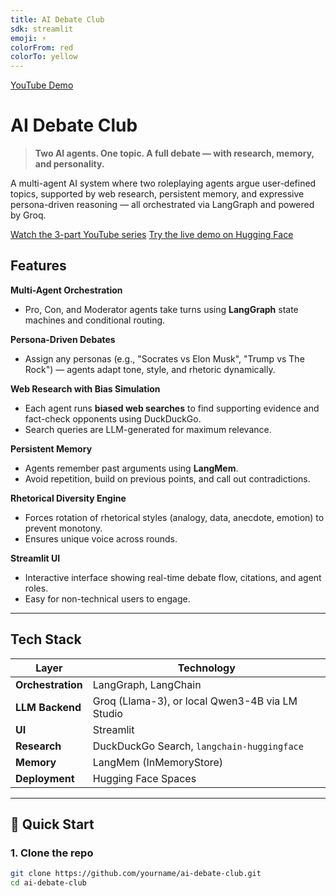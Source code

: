 ```yaml
---
title: AI Debate Club
sdk: streamlit
emoji: ⚡
colorFrom: red
colorTo: yellow
---
```


[YouTube Demo]()
# AI Debate Club

> **Two AI agents. One topic. A full debate — with research, memory, and personality.**

A multi-agent AI system where two roleplaying agents argue user-defined topics, supported by web research, persistent memory, and expressive persona-driven reasoning — all orchestrated via LangGraph and powered by Groq.

[Watch the 3-part YouTube series]([https://youtube.com/playlist?list=...](https://www.youtube.com/watch?v=rlxmLQTNWlU&list=PLiuwYwnHlubxCD4fE5I-VUtkTbc9CRL7Y))  
[Try the live demo on Hugging Face](https://huggingface.co/spaces/yourname/ai-debate-club)

##  Features

**Multi-Agent Orchestration**  
- Pro, Con, and Moderator agents take turns using **LangGraph** state machines and conditional routing.

**Persona-Driven Debates**  
- Assign any personas (e.g., "Socrates vs Elon Musk", "Trump vs The Rock") — agents adapt tone, style, and rhetoric dynamically.

**Web Research with Bias Simulation**  
- Each agent runs **biased web searches** to find supporting evidence and fact-check opponents using DuckDuckGo.
- Search queries are LLM-generated for maximum relevance.

**Persistent Memory**  
- Agents remember past arguments using **LangMem**.
- Avoid repetition, build on previous points, and call out contradictions.

**Rhetorical Diversity Engine**  
- Forces rotation of rhetorical styles (analogy, data, anecdote, emotion) to prevent monotony.
- Ensures unique voice across rounds.

**Streamlit UI**  
- Interactive interface showing real-time debate flow, citations, and agent roles.
- Easy for non-technical users to engage.

---

## Tech Stack

| Layer | Technology |
|------|------------|
| **Orchestration** | LangGraph, LangChain |
| **LLM Backend** | Groq (Llama-3), or local Qwen3-4B via LM Studio |
| **UI** | Streamlit |
| **Research** | DuckDuckGo Search, `langchain-huggingface` |
| **Memory** | LangMem (InMemoryStore) |
| **Deployment** | Hugging Face Spaces |

---

## 🚀 Quick Start

### 1. Clone the repo
```bash
git clone https://github.com/yourname/ai-debate-club.git
cd ai-debate-club
